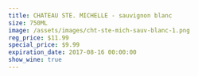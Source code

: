 ```yaml
---
title: CHATEAU STE. MICHELLE - sauvignon blanc
size: 750ML
image: /assets/images/cht-ste-mich-sauv-blanc-1.png
reg_price: $11.99
special_price: $9.99
expiration_date: 2017-08-16 00:00:00
show_wine: true
---
```



